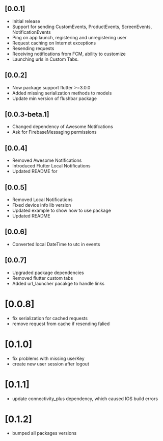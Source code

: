 ## [0.0.1]

- Initial release
- Support for sending CustomEvents, ProductEvents, ScreenEvents, NotificationEvents
- Ping on app launch, registering and unregistering user
- Request caching on Internet exceptions
- Resending requests
- Receiving notifications from FCM, ability to customize
- Launching urls in Custom Tabs.

## [0.0.2]

- Now package support flutter >=3.0.0
- Added missing serialization methods to models
- Update min version of flushbar package

## [0.0.3-beta.1]

- Changed dependency of Awesome Notifcations
- Ask for FirebaseMessaging permissions

## [0.0.4]

- Removed Awesome Notifications
- Introduced Flutter Local Notifications
- Updated README for 

## [0.0.5]

- Removed Local Notifications
- Fixed device info lib version
- Updated example to show how to use package
- Updated README 


## [0.0.6]

- Converted local DateTime to utc in events

## [0.0.7]

- Upgraded package dependencies
- Removed flutter custom tabs
- Added url_launcher pacakge to handle links

# [0.0.8]

- fix serialization for cached requests
- remove request from cache if resending falied

# [0.1.0]

- fix problems with missing userKey
- create new user session after logout

# [0.1.1]

- update connectivity_plus dependency, which caused IOS build errors

# [0.1.2]

- bumped all packages versions